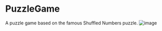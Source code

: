 # PuzzleGame
A puzzle game based on the famous Shuffled Numbers puzzle.
![image](https://user-images.githubusercontent.com/70202348/173804869-8253a4a5-cf66-4f96-9b6f-b5dbae2ee6fa.png)
